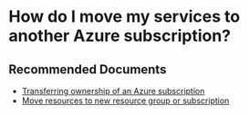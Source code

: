 <properties
	pageTitle="How do I move my services to another Azure subscription?"
	description="How do I move my services to another Azure subscription?"
	service="azure-subscription-management"
	resource="subscription-management"
	authors="jlian"
	ms.author="jlian"
	displayOrder=""
	selfHelpType="generic"
	supportTopicIds="32454926"
	resourceTags=""
	productPesIds="15660"
	cloudEnvironments="public"
	articleId="08f1ffcc-f5f0-4b5d-a9f6-13ae1593ee40"
/>

# How do I move my services to another Azure subscription?

## **Recommended Documents**

* [Transferring ownership of an Azure subscription](https://docs.microsoft.com/azure/billing-subscription-transfer)<br>
* [Move resources to new resource group or subscription](https://docs.microsoft.com/azure/azure-resource-manager/resource-group-move-resources)<br>
